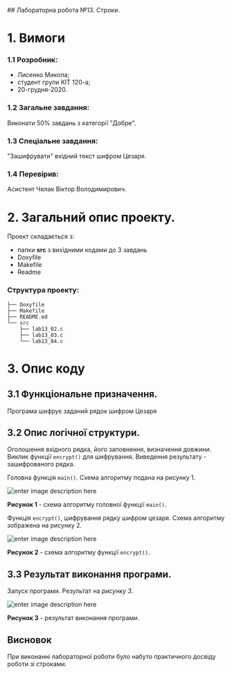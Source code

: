 ﻿ 
﻿## ﻿Лабораторна робота №13. Строки.
# 1. Вимоги
### 1.1 Розробник: 
* Лисенко Микола;
* студент групи КІТ 120-а;
* 20-грудня-2020.
### 1.2 Загальне завдання:
Виконати 50% завдань з категорії "Добре".
### 1.3 Спеціальне завдання:
"Зашифрувати" вхідний текст шифром Цезаря.
### 1.4 Перевірив:
Асистент Челак Віктор Володимирович.
# 2. Загальний опис проекту.
Проект складається з:
* папки **src** з вихідними кодами до 3 завдань
* Doxyfile
* Makefile
* Readme

### Структура проекту:

	├── Doxyfile    
	├── Makefile    
	├── README.md    
	└── src
		├── lab13_02.c  
		├── lab13_03.c
        └── lab13_04.c
# 3. Опис коду
## 3.1 Функціональне призначення.
Програма шифрує заданий рядок шифром Цезаря
## 3.2 Опис логічної структури.
Оголошення вхідного рядка, його заповнення, визначення довжини. Виклик функції `encrypt()` для шифрування. Виведення результату - зашифрованого рядка.

Головна функція `main()`. Схема алгоритму подана на рисунку 1.

![enter image description here](https://github.com/lysyi02/picturez/blob/main/lab13/lab13_main.png?raw=true)

**Рисунок 1** - схема алгоритму головної функції `main()`.

Функція `encrypt()`, шифрування рядку шифром цезаря. Схема алгоритму зображена на рисунку 2.

![enter image description here](https://github.com/lysyi02/picturez/blob/main/lab13/lab13_f.png?raw=true)

**Рисунок 2** - схема алгоритму функції `encrypt()`.
## 3.3 Результат виконання програми.
Запуск програми. Результат на *рисунку 3*.

![enter image description here](https://github.com/lysyi02/picturez/blob/main/lab13/result.png?raw=true)

**Рисунок 3** - результат виконання програми. 
## Висновок
При виконанні лабораторної роботи  було набуто практичного досвіду роботи зі строками.
